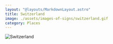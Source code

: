 ```yaml
---
layout: "@layouts/MarkdownLayout.astro"
title: Switzerland
image: ./assets/images-of-signs/switzerland.gif
category: Places
---
```


![Switzerland](@signs/switzerland.gif)
